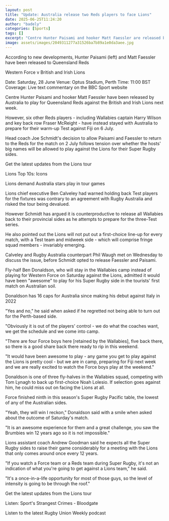 ```yaml
---
layout: post
title: "Update: Australia release two Reds players to face Lions"
date: 2025-06-25T11:24:20
author: "badely"
categories: [Sports]
tags: []
excerpt: "Centre Hunter Paisami and hooker Matt Faessler are released by Australia and can play for Queensland against the British and Irish Lions."
image: assets/images/2049311277a31526ba7b89a1e0da3aee.jpg
---
```


According to new developments, Hunter Paisami (left) and Matt Faessler have been released to Queensland Reds

Western Force v British and Irish Lions

Date: Saturday, 28 June Venue: Optus Stadium, Perth Time: 11:00 BST Coverage: Live text commentary on the BBC Sport website

Centre Hunter Paisami and hooker Matt Faessler have been released by Australia to play for Queensland Reds against the British and Irish Lions next week.

However, six other Reds players - including Wallabies captain Harry Wilson and key back row Fraser McReight - have instead stayed with Australia to prepare for their warm-up Test against Fiji on 6 July.

Head coach Joe Schmidt's decision to allow Paisami and Faessler to return to the Reds for the match on 2 July follows tension over whether the hosts' big names will be allowed to play against the Lions for their Super Rugby sides.

Get the latest updates from the Lions tour

Lions Top 10s: Icons

Lions demand Australia stars play in tour games

Lions chief executive Ben Calveley had warned holding back Test players for the fixtures was contrary to an agreement with Rugby Australia and risked the tour being devalued.

However Schmidt has argued it is counterproductive to release all Wallabies back to their provincial sides as he attempts to prepare for the three-Test series.

He also pointed out the Lions will not put out a first-choice line-up for every match, with a Test team and midweek side - which will comprise fringe squad members - invariably emerging.

Calveley and Rugby Australia counterpart Phil Waugh met on Wednesday to discuss the issue, before Schmidt opted to release Faessler and Paisami.

Fly-half Ben Donaldson, who will stay in the Wallabies camp instead of playing for Western Force on Saturday against the Lions, admitted it would have been "awesome" to play for his Super Rugby side in the tourists' first match on Australian soil.

Donaldson has 16 caps for Australia since making his debut against Italy in 2022

"Yes and no," he said when asked if he regretted not being able to turn out for the Perth-based side.

"Obviously it is out of the players' control - we do what the coaches want, we get the schedule and we come into camp.

"There are four Force boys here [retained by the Wallabies], five back there, so there is a good share back there ready to rip in this weekend.

"It would have been awesome to play - any game you get to play against the Lions is pretty cool - but we are in camp, preparing for Fiji next week and we are really excited to watch the Force boys play at the weekend."

Donaldson is one of three fly-halves in the Wallabies squad, competing with Tom Lynagh to back up first-choice Noah Lolesio. If selection goes against him, he could miss out on facing the Lions at all.

Force finished ninth in this season's Super Rugby Pacific table, the lowest of any of the Australian sides.

"Yeah, they will win I reckon," Donaldson said with a smile when asked about the outcome of Saturday's match.

"It is an awesome experience for them and a great challenge, you saw the Brumbies win 12 years ago so it is not impossible."

Lions assistant coach Andrew Goodman said he expects all the Super Rugby sides to raise their game considerably for a meeting with the Lions that only comes around once every 12 years.

"If you watch a Force team or a Reds team during Super Rugby, it's not an indication of what you're going to get against a Lions team," he said.

"It's a once-in-a-life opportunity for most of those guys, so the level of intensity is going to be through the roof."

Get the latest updates from the Lions tour

Listen: Sport's Strangest Crimes - Bloodgate

Listen to the latest Rugby Union Weekly podcast

